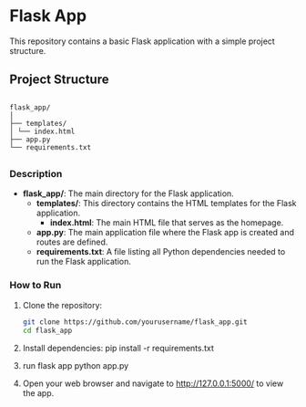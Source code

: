 # Flask App

This repository contains a basic Flask application with a simple project structure.

## Project Structure
##
    flask_app/
    │
    ├── templates/
    │ └── index.html
    ├── app.py
    └── requirements.txt
##

### Description

- **flask_app/**: The main directory for the Flask application.
  - **templates/**: This directory contains the HTML templates for the Flask application.
    - **index.html**: The main HTML file that serves as the homepage.
  - **app.py**: The main application file where the Flask app is created and routes are defined.
  - **requirements.txt**: A file listing all Python dependencies needed to run the Flask application.

### How to Run

1. Clone the repository:
   ```bash
   git clone https://github.com/yourusername/flask_app.git
   cd flask_app
   
2. Install dependencies:
  pip install -r requirements.txt

3. run flask app
  python app.py
4. Open your web browser and navigate to http://127.0.0.1:5000/ to view the app.

